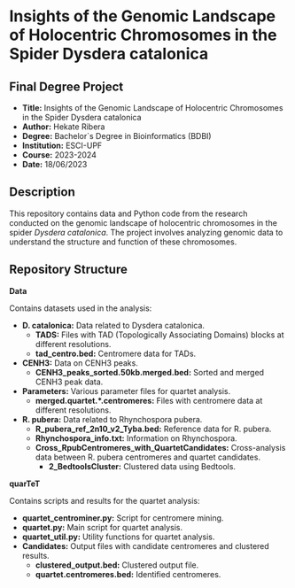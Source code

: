 # Insights of the Genomic Landscape of Holocentric Chromosomes in the Spider Dysdera catalonica


## Final Degree Project
- **Title:** Insights of the Genomic Landscape of Holocentric Chromosomes in the Spider Dysdera catalonica
- **Author:** Hekate Ribera
- **Degree:** Bachelor`s Degree in Bioinformatics (BDBI)
- **Institution:** ESCI-UPF
- **Course:** 2023-2024
- **Date:** 18/06/2023

## Description

This repository contains data and Python code from the research conducted on the genomic landscape of holocentric chromosomes in the spider _Dysdera catalonica_. The project involves analyzing genomic data to understand the structure and function of these chromosomes.


## Repository Structure

**Data**

Contains datasets used in the analysis:

- **D. catalonica:** Data related to Dysdera catalonica.
  - **TADS:** Files with TAD (Topologically Associating Domains) blocks at different resolutions.
  - **tad_centro.bed:** Centromere data for TADs.
- **CENH3:** Data on CENH3 peaks.
  - **CENH3_peaks_sorted.50kb.merged.bed:** Sorted and merged CENH3 peak data.
- **Parameters:** Various parameter files for quartet analysis.
  - **merged.quartet.*.centromeres:** Files with centromere data at different resolutions.
- **R. pubera:** Data related to Rhynchospora pubera.
    - **R_pubera_ref_2n10_v2_Tyba.bed:** Reference data for R. pubera.
    - **Rhynchospora_info.txt:** Information on Rhynchospora.
    - **Cross_RpubCentromeres_with_QuartetCandidates:** Cross-analysis data between R. pubera centromeres and quartet candidates.
      - **2_BedtoolsCluster:** Clustered data using Bedtools.

**quarTeT**

Contains scripts and results for the quartet analysis:

- **quartet_centrominer.py:** Script for centromere mining.
- **quartet.py:** Main script for quartet analysis.
- **quartet_util.py:** Utility functions for quartet analysis.
- **Candidates:** Output files with candidate centromeres and clustered results.
  - **clustered_output.bed:** Clustered output file.
  - **quartet.centromeres.bed:** Identified centromeres.
